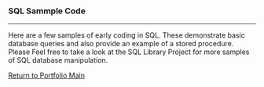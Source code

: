 ### SQL Sammple Code
***

Here are a few samples of  early coding in SQL.
These demonstrate basic database queries and
also provide an example of a stored procedure.
Please Feel free to take a look at the SQL
Library Project for more samples of SQL
database manipulation.

[Return to Portfolio Main](../../READMEport1.md)
